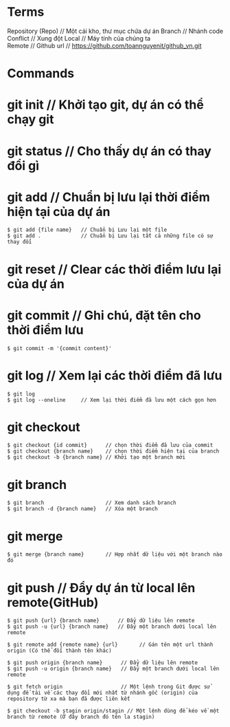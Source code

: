 # Terms

Repository (Repo) // Một cái kho, thư mục chứa dự án
Branch // Nhánh code
Conflict // Xung đột
Local // Máy tính của chúng ta  
Remote // Github
url // https://github.com/toannguyenit/github_vn.git

# Commands

# git init // Khởi tạo git, dự án có thể chạy git

# git status // Cho thấy dự án có thay đổi gì

# git add // Chuẩn bị lưu lại thời điểm hiện tại của dự án

    $ git add {file name}   // Chuẩn bị Lưu lại một file
    $ git add .             // Chuẩn bị Lưu lại tất cả những file có sự thay đổi

# git reset // Clear các thời điểm lưu lại của dự án

# git commit // Ghi chú, đặt tên cho thời điểm lưu

    $ git commit -m '{commit content}'

# git log // Xem lại các thời điểm đã lưu

    $ git log
    $ git log --oneline     // Xem lại thời điểm đã lưu một cách gọn hơn

# git checkout

    $ git checkout {id commit}      // chọn thời điểm đã lưu của commit
    $ git checkout {branch name}    // chọn thời điểm hiện tại của branch
    $ git checkout -b {branch name} // Khởi tạo một branch mới

# git branch

    $ git branch                    // Xem danh sách branch
    $ git branch -d {branch name}   // Xóa một branch

# git merge

    $ git merge {branch name}       // Hợp nhất dữ liệu với một branch nào đó

# git push // Đẩy dự án từ local lên remote(GitHub)

    $ git push {url} {branch name}      // Đẩy dữ liệu lên remote
    $ git push -u {url} {branch name}   // Đẩy một branch dưới local lên remote

    $ git remote add {remote name} {url}       // Gán tên một url thành origin (Có thể đổi thành tên khác)

    $ git push origin {branch name}      // Đẩy dữ liệu lên remote
    $ git push -u origin {branch name}   // Đẩy một branch dưới local lên remote

    $ git fetch origin                   // Một lệnh trong Git được sử dụng để tải về các thay đổi mới nhất từ nhánh gốc (origin) của repository từ xa mà bạn đã được liên kết

    $ git checkout -b stagin origin/stagin // Một lệnh dùng để kéo về một branch từ remote (Ở đây branch đó tên la stagin)